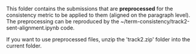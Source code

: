 This folder contains the submissions that are **preprocessed** for the consistency metric to be applied to them (aligned on the paragraph level). 
The preprocessing can be reproduced by the ~/term-consistency/track2-sent-alignment.ipynb code. 

If you want to use preprocessed files, unzip the 'track2.zip' folder into the current folder.